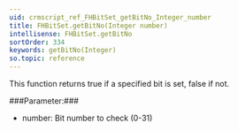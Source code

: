 ```yaml
---
uid: crmscript_ref_FHBitSet_getBitNo_Integer_number
title: FHBitSet.getBitNo(Integer number)
intellisense: FHBitSet.getBitNo
sortOrder: 334
keywords: getBitNo(Integer)
so.topic: reference
---
```


This function returns true if a specified bit is set, false if not.



###Parameter:###


 - number: Bit number to check (0-31)


